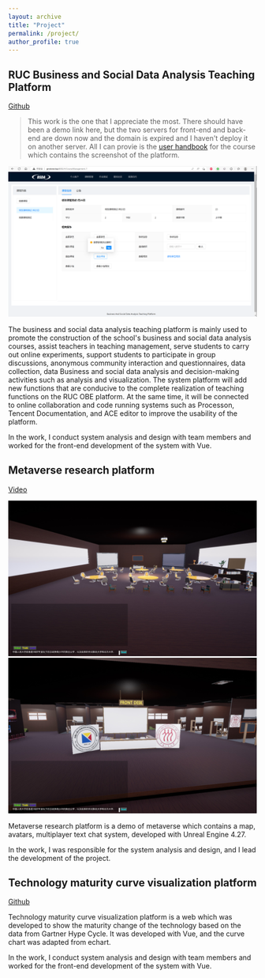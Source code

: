 ```yaml
---
layout: archive
title: "Project"
permalink: /project/
author_profile: true
---
```


## **RUC Business and Social Data Analysis Teaching Platform**

[Github](https://github.com/gioun/Business-and-Social-Data-Analysis-Teaching-Platform)

> This work is the one that I appreciate the most.
> There should have been a demo link here, but the two servers for front-end and back-end are down now and the domain is expired and I haven't 
deploy it on another server. All I can provie is the [user handbook](../files/BSDAHandbook.pdf) for the course which contains the screenshot of the platform.

![](../images/BSDApicture.png)


The business and social data analysis teaching platform is mainly used to promote the construction of the school's business and social data analysis courses, assist teachers in teaching management, serve students to carry out online experiments, support students to participate in group discussions, anonymous community interaction and questionnaires, data collection, data Business and social data analysis and decision-making activities such as analysis and visualization. The system platform will add new functions that are conducive to the complete realization of teaching functions on the RUC OBE platform. At the same time, it will be connected to online collaboration and code running systems such as Processon, Tencent Documentation, and ACE editor to improve the usability of the platform.

In the work, I conduct system analysis and design with team members and worked for the front-end development of the system with Vue. 


## **Metaverse research platform**

[Video](https://www.bilibili.com/video/BV1kG411f7S5/?share_source=copy_web&vd_source=a599f114cf6b3eaf2c320393d2c76f46)


 ![Meta1.jpg](../images/Meta1.jpg) 
 ![Meta2.jpg](../images/Meta2.jpg)



Metaverse research platform is a demo of metaverse which contains a map, avatars, multiplayer text chat system, developed with Unreal Engine 4.27.

In the work, I was responsible for the system analysis and design, and I lead the development of the project.

## **Technology maturity curve visualization platform**

[Github](https://github.com/gioun/Technology-maturity-curve-visualization-platform)

Technology maturity curve visualization platform is a web which was developed to show the maturity change of the technology based on the data from Gartner Hype Cycle. It was developed with Vue, and the curve chart was adapted from echart.

In the work, I conduct system analysis and design with team members and worked for the front-end development of the system with Vue. 
